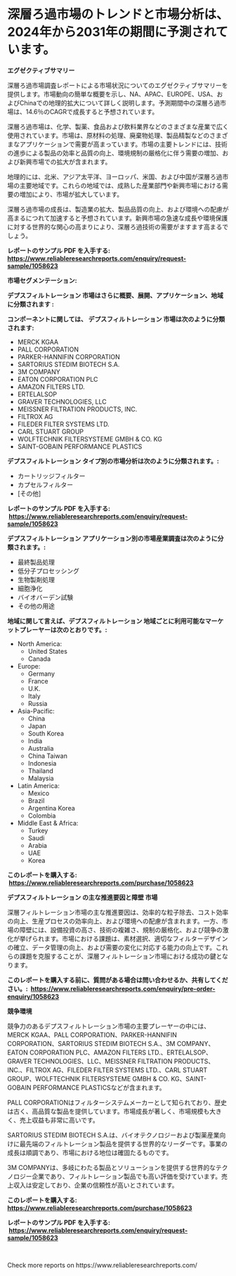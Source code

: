 <p><h1>深層ろ過市場のトレンドと市場分析は、2024年から2031年の期間に予測されています。</h1></p><p><strong>エグゼクティブサマリー</strong></p>
<p><p>深層ろ過市場調査レポートによる市場状況についてのエグゼクティブサマリーを提供します。市場動向の簡単な概要を示し、NA、APAC、EUROPE、USA、およびChinaでの地理的拡大について詳しく説明します。予測期間中の深層ろ過市場は、14.6％のCAGRで成長すると予想されています。</p><p>深層ろ過市場は、化学、製薬、食品および飲料業界などのさまざまな産業で広く使用されています。市場は、原材料の処理、廃棄物処理、製品精製などのさまざまなアプリケーションで需要が高まっています。市場の主要トレンドには、技術の進歩による製品の効率と品質の向上、環境規制の厳格化に伴う需要の増加、および新興市場での拡大が含まれます。</p><p>地理的には、北米、アジア太平洋、ヨーロッパ、米国、および中国が深層ろ過市場の主要地域です。これらの地域では、成熟した産業部門や新興市場における需要の増加により、市場が拡大しています。</p><p>深層ろ過市場の成長は、製造業の拡大、製品品質の向上、および環境への配慮が高まるにつれて加速すると予想されています。新興市場の急速な成長や環境保護に対する世界的な関心の高まりにより、深層ろ過技術の需要がますます高まるでしょう。</p></p>
<p><strong>レポートのサンプル PDF を入手する: <a href="https://www.reliableresearchreports.com/enquiry/request-sample/1058623">https://www.reliableresearchreports.com/enquiry/request-sample/1058623</a></strong></p>
<p><strong>市場セグメンテーション:</strong></p>
<p><strong> デプスフィルトレーション 市場はさらに概要、展開、アプリケーション、地域に分類されます :</strong></p>
<p><strong>コンポーネントに関しては、 デプスフィルトレーション 市場は次のように分類されます: &nbsp;</strong></p>
<p><ul><li>MERCK KGAA</li><li>PALL CORPORATION</li><li>PARKER-HANNIFIN CORPORATION</li><li>SARTORIUS STEDIM BIOTECH S.A.</li><li>3M COMPANY</li><li>EATON CORPORATION PLC</li><li>AMAZON FILTERS LTD.</li><li>ERTELALSOP</li><li>GRAVER TECHNOLOGIES, LLC</li><li>MEISSNER FILTRATION PRODUCTS, INC.</li><li>FILTROX AG</li><li>FILEDER FILTER SYSTEMS LTD.</li><li>CARL STUART GROUP</li><li>WOLFTECHNIK FILTERSYSTEME GMBH & CO. KG</li><li>SAINT-GOBAIN PERFORMANCE PLASTICS</li></ul></p>
<p><strong> デプスフィルトレーション タイプ別の市場分析は次のように分類されます。:</strong></p>
<p><ul><li>カートリッジフィルター</li><li>カプセルフィルター</li><li>[その他]</li></ul></p>
<p><strong>レポートのサンプル PDF を入手する: &nbsp;<a href="https://www.reliableresearchreports.com/enquiry/request-sample/1058623">https://www.reliableresearchreports.com/enquiry/request-sample/1058623</a></strong></p>
<p><strong> デプスフィルトレーション アプリケーション別の市場産業調査は次のように分類されます。:</strong></p>
<p><ul><li>最終製品処理</li><li>低分子プロセッシング</li><li>生物製剤処理</li><li>細胞浄化</li><li>バイオバーデン試験</li><li>その他の用途</li></ul></p>
<p><strong>地域に関して言えば、デプスフィルトレーション 地域ごとに利用可能なマーケットプレーヤーは次のとおりです。:</strong></p>
<p><ul>
    <li>
        North America:
        <ul>
            <li>United States</li>
            <li>Canada</li>
        </ul>
    </li>
    <li>
        Europe:
        <ul>
            <li>Germany</li>
            <li>France</li>
            <li>U.K.</li>
            <li>Italy</li>
            <li>Russia</li>
        </ul>
    </li>
    <li>
        Asia-Pacific:
        <ul>
            <li>China</li>
            <li>Japan</li>
            <li>South Korea</li>
            <li>India</li>
            <li>Australia</li>
            <li>China Taiwan</li>
            <li>Indonesia</li>
            <li>Thailand</li>
            <li>Malaysia</li>
        </ul>
    </li>
    <li>
        Latin America:
        <ul>
            <li>Mexico</li>
            <li>Brazil</li>
            <li>Argentina Korea</li>
            <li>Colombia</li>
        </ul>
    </li>
    <li>
        Middle East & Africa:
        <ul>
            <li>Turkey</li>
            <li>Saudi</li>
            <li>Arabia</li>
            <li>UAE</li>
            <li>Korea</li>
        </ul>
    </li>
    </ul></p>
<p><strong>このレポートを購入する: &nbsp;<a href="https://www.reliableresearchreports.com/purchase/1058623">https://www.reliableresearchreports.com/purchase/1058623</a></strong></p>
<p><strong>デプスフィルトレーション の主な推進要因と障壁 市場</strong></p>
<p><p>深層フィルトレーション市場の主な推進要因は、効率的な粒子除去、コスト効率の向上、生産プロセスの効率向上、および環境への配慮が含まれます。一方、市場の障壁には、設備投資の高さ、技術の複雑さ、規制の厳格化、および競争の激化が挙げられます。市場における課題は、素材選択、適切なフィルターデザインの確立、データ管理の向上、および需要の変化に対応する能力の向上です。これらの課題を克服することが、深層フィルトレーション市場における成功の鍵となります。</p></p>
<p><strong>このレポートを購入する前に、質問がある場合は問い合わせるか、共有してください。:&nbsp; <a href="https://www.reliableresearchreports.com/enquiry/pre-order-enquiry/1058623">https://www.reliableresearchreports.com/enquiry/pre-order-enquiry/1058623</a></strong></p>
<p><strong>競争環境</strong></p>
<p><p>競争力のあるデプスフィルトレーション市場の主要プレーヤーの中には、MERCK KGAA、PALL CORPORATION、PARKER-HANNIFIN CORPORATION、SARTORIUS STEDIM BIOTECH S.A.、3M COMPANY、EATON CORPORATION PLC、AMAZON FILTERS LTD.、ERTELALSOP、GRAVER TECHNOLOGIES、LLC、MEISSNER FILTRATION PRODUCTS、INC.、FILTROX AG、FILEDER FILTER SYSTEMS LTD.、CARL STUART GROUP、WOLFTECHNIK FILTERSYSTEME GMBH & CO. KG、SAINT-GOBAIN PERFORMANCE PLASTICSなどが含まれます。</p><p>PALL CORPORATIONはフィルターシステムメーカーとして知られており、歴史は古く、高品質な製品を提供しています。市場成長が著しく、市場規模も大きく、売上収益も非常に高いです。</p><p>SARTORIUS STEDIM BIOTECH S.A.は、バイオテクノロジーおよび製薬産業向けに最先端のフィルトレーション製品を提供する世界的なリーダーです。事業の成長は順調であり、市場における地位は確固たるものです。</p><p>3M COMPANYは、多岐にわたる製品とソリューションを提供する世界的なテクノロジー企業であり、フィルトレーション製品でも高い評価を受けています。売上収入は安定しており、企業の信頼性が高いとされています。</p></p>
<p><strong>このレポートを購入する: &nbsp; <a href="https://www.reliableresearchreports.com/purchase/1058623">https://www.reliableresearchreports.com/purchase/1058623</a></strong></p>
<p><strong>レポートのサンプル PDF を入手する: &nbsp;<a href="https://www.reliableresearchreports.com/enquiry/request-sample/1058623">https://www.reliableresearchreports.com/enquiry/request-sample/1058623</a></strong><strong></strong></p>
<p>&nbsp;</p>
<p>Check more reports on https://www.reliableresearchreports.com/</p>